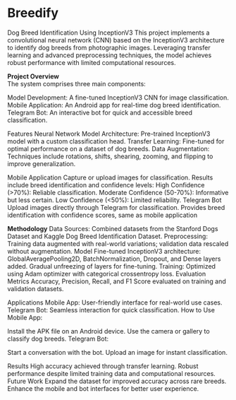 # Breedify
Dog Breed Identification Using InceptionV3
This project implements a convolutional neural network (CNN) based on the InceptionV3 architecture to identify dog breeds from photographic images. Leveraging transfer learning and advanced preprocessing techniques, the model achieves robust performance with limited computational resources.

**Project Overview**<br>
The system comprises three main components:

Model Development: A fine-tuned InceptionV3 CNN for image classification.
Mobile Application: An Android app for real-time dog breed identification.
Telegram Bot: An interactive bot for quick and accessible breed classification.

Features
Neural Network Model
Architecture: Pre-trained InceptionV3 model with a custom classification head.
Transfer Learning: Fine-tuned for optimal performance on a dataset of dog breeds.
Data Augmentation: Techniques include rotations, shifts, shearing, zooming, and flipping to improve generalization.

Mobile Application
Capture or upload images for classification.
Results include breed identification and confidence levels:
High Confidence (>70%): Reliable classification.
Moderate Confidence (50-70%): Informative but less certain.
Low Confidence (<50%): Limited reliability.
Telegram Bot
Upload images directly through Telegram for classification.
Provides breed identification with confidence scores, same as mobile application

**Methodology**
Data
Sources: Combined datasets from the Stanford Dogs Dataset and Kaggle Dog Breed Identification Dataset.
Preprocessing: Training data augmented with real-world variations; validation data rescaled without augmentation.
Model
Fine-tuned InceptionV3 architecture:
GlobalAveragePooling2D, BatchNormalization, Dropout, and Dense layers added.
Gradual unfreezing of layers for fine-tuning.
Training: Optimized using Adam optimizer with categorical crossentropy loss.
Evaluation Metrics
Accuracy, Precision, Recall, and F1 Score evaluated on training and validation datasets.

Applications
Mobile App: User-friendly interface for real-world use cases.
Telegram Bot: Seamless interaction for quick classification.
How to Use
Mobile App:

Install the APK file on an Android device.
Use the camera or gallery to classify dog breeds.
Telegram Bot:

Start a conversation with the bot.
Upload an image for instant classification.

Results
High accuracy achieved through transfer learning.
Robust performance despite limited training data and computational resources.
Future Work
Expand the dataset for improved accuracy across rare breeds.
Enhance the mobile and bot interfaces for better user experience.

